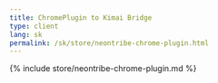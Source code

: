 ```yaml
---
title: ChromePlugin to Kimai Bridge
type: client
lang: sk
permalink: /sk/store/neontribe-chrome-plugin.html
---
```


{% include store/neontribe-chrome-plugin.md %}

